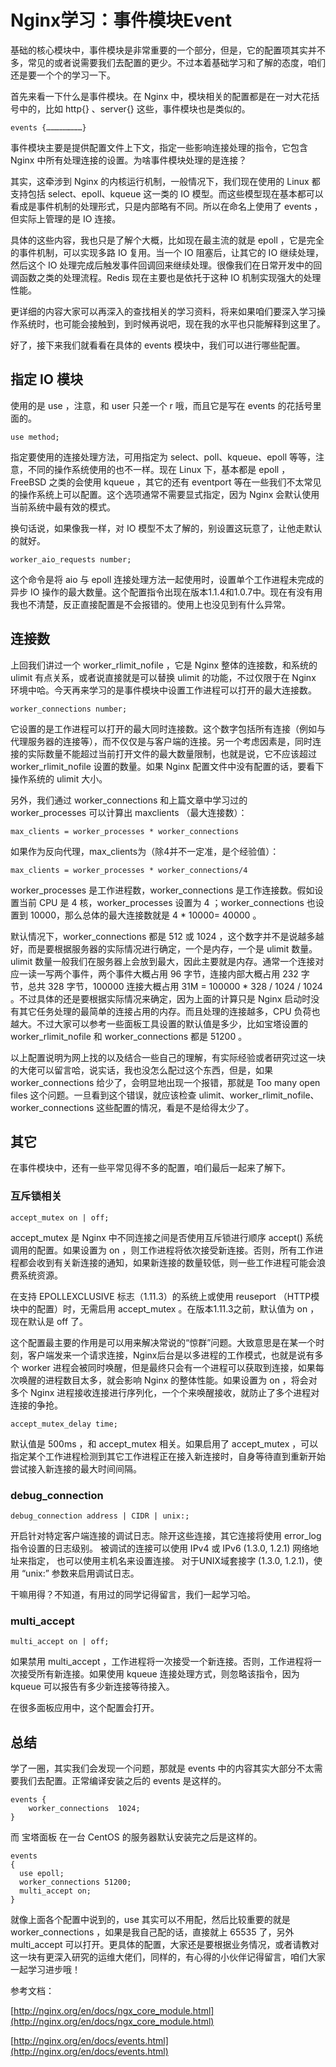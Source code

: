 # Nginx学习：事件模块Event

基础的核心模块中，事件模块是非常重要的一个部分，但是，它的配置项其实并不多，常见的或者说需要我们去配置的更少。不过本着基础学习和了解的态度，咱们还是要一个个的学习一下。

首先来看一下什么是事件模块。在 Nginx 中，模块相关的配置都是在一对大花括号中的，比如 http{} 、server{} 这些，事件模块也是类似的。

```shell
events {……………………}
```

事件模块主要是提供配置文件上下文，指定一些影响连接处理的指令，它包含 Nginx 中所有处理连接的设置。为啥事件模块处理的是连接？

其实，这牵涉到 Nginx 的内核运行机制，一般情况下，我们现在使用的 Linux 都支持包括 select、epoll、kqueue 这一类的 IO 模型。而这些模型现在基本都可以看成是事件机制的处理形式，只是内部略有不同。所以在命名上使用了 events ，但实际上管理的是 IO 连接。

具体的这些内容，我也只是了解个大概，比如现在最主流的就是 epoll ，它是完全的事件机制，可以实现多路 IO 复用。当一个 IO 阻塞后，让其它的 IO 继续处理，然后这个 IO 处理完成后触发事件回调回来继续处理。很像我们在日常开发中的回调函数之类的处理流程。Redis 现在主要也是依托于这种 IO 机制实现强大的处理性能。

更详细的内容大家可以再深入的查找相关的学习资料，将来如果咱们要深入学习操作系统时，也可能会接触到，到时候再说吧，现在我的水平也只能解释到这里了。

好了，接下来我们就看看在具体的 events 模块中，我们可以进行哪些配置。

## 指定 IO 模块

使用的是 use ，注意，和 user 只差一个 r 哦，而且它是写在 events 的花括号里面的。

```shell
use method;
```

指定要使用的连接处理方法，可用指定为 select、poll、kqueue、epoll 等等，注意，不同的操作系统使用的也不一样。现在 Linux 下，基本都是 epoll ，FreeBSD 之类的会使用 kqueue ，其它的还有 eventport 等在一些我们不太常见的操作系统上可以配置。这个选项通常不需要显式指定，因为 Nginx 会默认使用当前系统中最有效的模式。

换句话说，如果像我一样，对 IO 模型不太了解的，别设置这玩意了，让他走默认的就好。

```shell
worker_aio_requests number;
```

这个命令是将 aio 与 epoll 连接处理方法一起使用时，设置单个工作进程未完成的异步 IO 操作的最大数量。这个配置指令出现在版本1.1.4和1.0.7中。现在有没有用我也不清楚，反正直接配置是不会报错的。使用上也没见到有什么异常。

## 连接数

上回我们讲过一个 worker_rlimit_nofile ，它是 Nginx 整体的连接数，和系统的 ulimit 有点关系，或者说直接就是可以替换 ulimit 的功能，不过仅限于在 Nginx 环境中哈。今天再来学习的是事件模块中设置工作进程可以打开的最大连接数。

```shell
worker_connections number;
```

它设置的是工作进程可以打开的最大同时连接数。这个数字包括所有连接（例如与代理服务器的连接等），而不仅仅是与客户端的连接。另一个考虑因素是，同时连接的实际数量不能超过当前打开文件的最大数量限制，也就是说，它不应该超过 worker_rlimit_nofile 设置的数量。如果 Nginx 配置文件中没有配置的话，要看下操作系统的 ulimit 大小。

另外，我们通过 worker_connections 和上篇文章中学习过的 worker_processes 可以计算出 maxclients （最大连接数）：

```
max_clients = worker_processes * worker_connections
```

如果作为反向代理，max_clients为（除4并不一定准，是个经验值）：

```
max_clients = worker_processes * worker_connections/4
```

worker_processes 是工作进程数，worker_connections 是工作连接数。假如设置当前 CPU 是 4 核，worker_processes 设置为 4 ；worker_connections 也设置到 10000，那么总体的最大连接数就是 4 * 10000= 40000 。

默认情况下，worker_connections 都是 512 或 1024 ，这个数字并不是说越多越好，而是要根据服务器的实际情况进行确定，一个是内存，一个是 ulimit 数量。ulimit 数量一般我们在服务器上会放到最大，因此主要就是内存。通常一个连接对应一读一写两个事件，两个事件大概占用 96 字节，连接内部大概占用 232 字节，总共 328 字节，100000 连接大概占用 31M = 100000 * 328 / 1024 / 1024 。不过具体的还是要根据实际情况来确定，因为上面的计算只是 Nginx 启动时没有其它任务处理的最简单的连接占用的内存。而且处理的连接越多，CPU 负荷也越大。不过大家可以参考一些面板工具设置的默认值是多少，比如宝塔设置的 worker_rlimit_nofile 和 worker_connections 都是 51200 。

以上配置说明为网上找的以及结合一些自己的理解，有实际经验或者研究过这一块的大佬可以留言哈，说实话，我也没怎么配过这个东西，但是，如果 worker_connections 给少了，会明显地出现一个报错，那就是 Too many open files 这个问题。一旦看到这个错误，就应该检查 ulimit、worker_rlimit_nofile、worker_connections 这些配置的情况，看是不是给得太少了。

## 其它

在事件模块中，还有一些平常见得不多的配置，咱们最后一起来了解下。

### 互斥锁相关

```shell
accept_mutex on | off;
```

accept_mutex 是 Nginx 中不同连接之间是否使用互斥锁进行顺序 accept() 系统调用的配置。如果设置为 on ，则工作进程将依次接受新连接。否则，所有工作进程都会收到有关新连接的通知，如果新连接的数量较低，则一些工作进程可能会浪费系统资源。

在支持 EPOLLEXCLUSIVE 标志（1.11.3）的系统上或使用 reuseport （HTTP模块中的配置）时，无需启用 accept_mutex 。在版本1.11.3之前，默认值为 on ，现在默认是 off 了。

这个配置最主要的作用是可以用来解决常说的“惊群”问题。大致意思是在某一个时刻，客户端发来一个请求连接，Nginx后台是以多进程的工作模式，也就是说有多个 worker 进程会被同时唤醒，但是最终只会有一个进程可以获取到连接，如果每次唤醒的进程数目太多，就会影响 Nginx 的整体性能。如果设置为 on ，将会对多个 Nginx 进程接收连接进行序列化，一个个来唤醒接收，就防止了多个进程对连接的争抢。

```shell
accept_mutex_delay time;
```

默认值是 500ms ，和 accept_mutex 相关。如果启用了 accept_mutex ，可以指定某个工作进程检测到其它工作进程正在接入新连接时，自身等待直到重新开始尝试接入新连接的最大时间间隔。

### debug_connection

```shell
debug_connection address | CIDR | unix:;
```

开启针对特定客户端连接的调试日志。除开这些连接，其它连接将使用 error_log 指令设置的日志级别。 被调试的连接可以使用 IPv4 或 IPv6 (1.3.0, 1.2.1) 网络地址来指定， 也可以使用主机名来设置连接。 对于UNIX域套接字 (1.3.0, 1.2.1)，使用 “unix:” 参数来启用调试日志。

干嘛用得？不知道，有用过的同学记得留言，我们一起学习哈。

### multi_accept

```shell
multi_accept on | off;
```

如果禁用 multi_accept ，工作进程将一次接受一个新连接。否则，工作进程将一次接受所有新连接。如果使用 kqueue 连接处理方式，则忽略该指令，因为 kqueue 可以报告有多少新连接等待接入。

在很多面板应用中，这个配置会打开。

## 总结

学了一圈，其实我们会发现一个问题，那就是 events 中的内容其实大部分不太需要我们去配置。正常编译安装之后的 events 是这样的。

```shell
events {
	worker_connections  1024;
}
```

而 宝塔面板 在一台 CentOS 的服务器默认安装完之后是这样的。

```shell
events
{
  use epoll;
  worker_connections 51200;
  multi_accept on;
}
```

就像上面各个配置中说到的，use 其实可以不用配，然后比较重要的就是 worker_connections ，如果是我自己配的话，直接就上 65535 了，另外 multi_accept 可以打开。更具体的配置，大家还是要根据业务情况，或者请教对这一块有更深入研究的运维大佬们，同样的，有心得的小伙伴记得留言，咱们大家一起学习进步哦！

参考文档：

[http://nginx.org/en/docs/ngx_core_module.html](http://nginx.org/en/docs/ngx_core_module.html)

[http://nginx.org/en/docs/events.html](http://nginx.org/en/docs/events.html)
